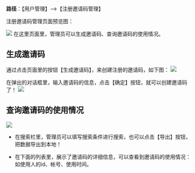 **路径**：【用户管理】-->【注册邀请码管理】

注册邀请码管理页面预览图：


![](http://docfiles.baibaoyun.com/FqLnL_4gGCLz18tsalms3ZZI0YpD)
在这里页面里，管理员可以生成邀请码、查询邀请码的使用情况。


## 生成邀请码
通过点击页面里的按钮【生成邀请码】，来创建注册的邀请码，如下图：
![](http://docfiles.baibaoyun.com/FqnBJW5Kbs0OSJMUgNCas7sR5x0z)

在弹出的对话框里，输入邀请码的信息，点击【确定】按钮，就可以创建邀请码了！
![](http://docfiles.baibaoyun.com/Fl2HGp8fpcZin579b40Mi86td89l)


## 查询邀请码的使用情况
![](http://docfiles.baibaoyun.com/FssNEqxKW1-O5t3YOtJL36vksRDH)
* 在搜索栏里，管理员可以填写搜索条件进行搜索，也可以点击【导出】按钮，把数据导出到本地！

* 在下面的列表里，展示了邀请码的详细信息，可以查看到邀请码的使用情况：如使用人的id、帐号、使用时间。
